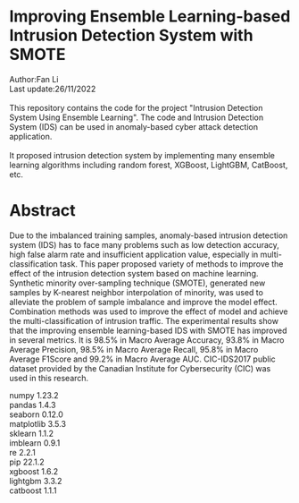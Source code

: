 # Improving Ensemble Learning-based Intrusion Detection System with SMOTE
Author:Fan Li<br/>
Last update:26/11/2022<br/>
<br/>
This repository contains the code for the project "Intrusion Detection System Using Ensemble Learning". The code and Intrusion Detection System (IDS) can be used in anomaly-based cyber attack detection application.<br/>
</br>
It proposed intrusion detection system by implementing many ensemble learning algorithms including random forest, XGBoost, LightGBM, CatBoost, etc.<br/>
# Abstract
Due to the imbalanced training samples, anomaly-based intrusion detection system (IDS) has to face many problems such as low detection accuracy, high false alarm rate and insufficient application value, especially in multi-classification task. This paper proposed variety of methods to improve the effect of the intrusion detection system based on machine learning. Synthetic minority over-sampling technique (SMOTE), generated new samples by K-nearest neighbor interpolation of minority, was used to alleviate the problem of sample imbalance and improve the model effect. Combination methods was used to improve the effect of model and achieve the multi-classification of intrusion traffic. The experimental results show that the improving ensemble learning-based IDS with SMOTE has improved in several metrics. It is 98.5% in Macro Average Accuracy, 93.8% in Macro Average Precision, 98.5% in Macro Average Recall, 95.8% in Macro Average F1Score and 99.2% in Macro Average AUC. CIC-IDS2017 public dataset provided by the Canadian Institute for Cybersecurity (CIC) was used in this research.

numpy 1.23.2  
pandas 1.4.3  
seaborn 0.12.0  
matplotlib 3.5.3  
sklearn 1.1.2  
imblearn 0.9.1  
re 2.2.1  
pip 22.1.2  
xgboost 1.6.2  
lightgbm 3.3.2  
catboost 1.1.1  
